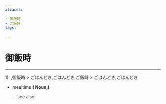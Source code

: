 ```yaml
---
aliases:
    
- 御飯時
- ご飯時
tags:
    
---
```


# 御飯時
---
1).
,御飯時 > ごはんどき,ごはんどき,ご飯時 > ごはんどき,ごはんどき

- mealtime
**( Noun;)**
> see also: 
            